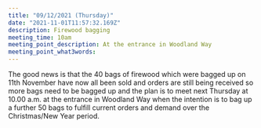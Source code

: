 ```yaml
---
title: "09/12/2021 (Thursday)"
date: "2021-11-01T11:57:32.169Z"
description: Firewood bagging
meeting_time: 10am
meeting_point_description: At the entrance in Woodland Way
meeting_point_what3words: 
---
```


The good news is that the 40 bags of firewood which were bagged up on 11th November have now all been sold and orders are still being received so more bags need to be bagged up and the plan is to meet next Thursday at 10.00 a.m. at the entrance in Woodland Way when the intention is to bag up a further 50 bags to fulfill current orders and demand over the Christmas/New Year period.